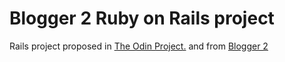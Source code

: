 # Blogger 2 Ruby on Rails project

Rails project proposed in [The Odin Project.](http://www.theodinproject.com/web-development-101/ruby-on-rails) and from [Blogger 2](http://tutorials.jumpstartlab.com/projects/blogger.html)